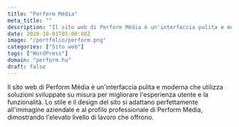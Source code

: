```yaml
---
title: "Perform Média"
meta_title: ""
description: "Il sito web di Perform Média è un'interfaccia pulita e moderna"
date: 2020-10-01T05:00:00Z
image: "/portfolio/perform.png"
categories: ["Sito web"]
tags: ["WordPress"]
domain: "perform.hu"
draft: false
---
```


Il sito web di Perform Média è un'interfaccia pulita e moderna che utilizza soluzioni sviluppate su misura per migliorare l'esperienza utente e la funzionalità. Lo stile e il design del sito si adattano perfettamente all'immagine aziendale e al profilo professionale di Perform Média, dimostrando l'elevato livello di lavoro che offrono.
